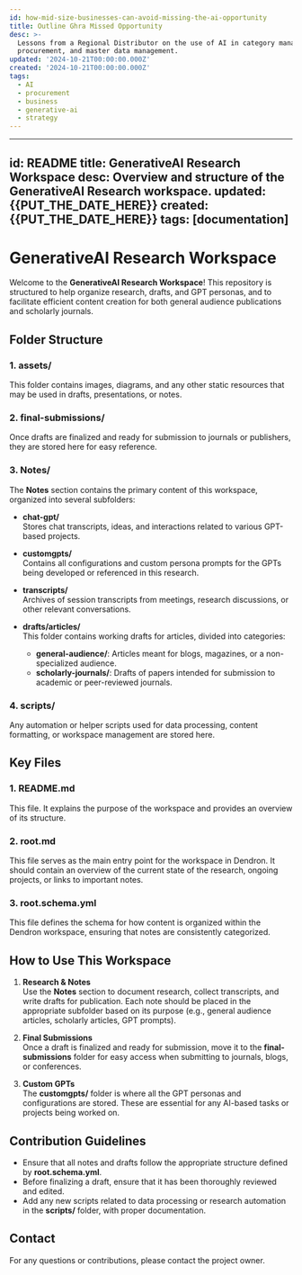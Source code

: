 ```yaml
---
id: how-mid-size-businesses-can-avoid-missing-the-ai-opportunity
title: Outline Ghra Missed Opportunity
desc: >-
  Lessons from a Regional Distributor on the use of AI in category management,
  procurement, and master data management.
updated: '2024-10-21T00:00:00.000Z'
created: '2024-10-21T00:00:00.000Z'
tags:
  - AI
  - procurement
  - business
  - generative-ai
  - strategy
---
```

---
id: README
title: GenerativeAI Research Workspace
desc: Overview and structure of the GenerativeAI Research workspace.
updated: {{PUT_THE_DATE_HERE}}
created: {{PUT_THE_DATE_HERE}}
tags: [documentation]
---

# GenerativeAI Research Workspace

Welcome to the **GenerativeAI Research Workspace**! This repository is structured to help organize research, drafts, and GPT personas, and to facilitate efficient content creation for both general audience publications and scholarly journals.

## Folder Structure

### 1. **assets/**
   This folder contains images, diagrams, and any other static resources that may be used in drafts, presentations, or notes.

### 2. **final-submissions/**
   Once drafts are finalized and ready for submission to journals or publishers, they are stored here for easy reference.

### 3. **Notes/**
   The **Notes** section contains the primary content of this workspace, organized into several subfolders:
   
   - **chat-gpt/**  
     Stores chat transcripts, ideas, and interactions related to various GPT-based projects.
   
   - **customgpts/**  
     Contains all configurations and custom persona prompts for the GPTs being developed or referenced in this research.
   
   - **transcripts/**  
     Archives of session transcripts from meetings, research discussions, or other relevant conversations.

   - **drafts/articles/**  
     This folder contains working drafts for articles, divided into categories:
     - **general-audience/**: Articles meant for blogs, magazines, or a non-specialized audience.
     - **scholarly-journals/**: Drafts of papers intended for submission to academic or peer-reviewed journals.
   
### 4. **scripts/**
   Any automation or helper scripts used for data processing, content formatting, or workspace management are stored here.

## Key Files

### 1. **README.md**
   This file. It explains the purpose of the workspace and provides an overview of its structure.

### 2. **root.md**
   This file serves as the main entry point for the workspace in Dendron. It should contain an overview of the current state of the research, ongoing projects, or links to important notes.

### 3. **root.schema.yml**
   This file defines the schema for how content is organized within the Dendron workspace, ensuring that notes are consistently categorized.

## How to Use This Workspace

1. **Research & Notes**  
   Use the **Notes** section to document research, collect transcripts, and write drafts for publication. Each note should be placed in the appropriate subfolder based on its purpose (e.g., general audience articles, scholarly articles, GPT prompts).
   
2. **Final Submissions**  
   Once a draft is finalized and ready for submission, move it to the **final-submissions** folder for easy access when submitting to journals, blogs, or conferences.
   
3. **Custom GPTs**  
   The **customgpts/** folder is where all the GPT personas and configurations are stored. These are essential for any AI-based tasks or projects being worked on.

## Contribution Guidelines

- Ensure that all notes and drafts follow the appropriate structure defined by **root.schema.yml**.
- Before finalizing a draft, ensure that it has been thoroughly reviewed and edited.
- Add any new scripts related to data processing or research automation in the **scripts/** folder, with proper documentation.

## Contact

For any questions or contributions, please contact the project owner.



